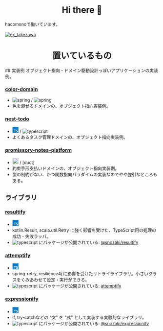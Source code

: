 <h1 align="center"> Hi there 👋 </h1>

hacomonoで働いています。

<a href="https://twitter.com/catch_all_balls" target="blank"><img align="center" src="https://cdn.jsdelivr.net/npm/simple-icons@3.0.1/icons/twitter.svg" alt="ex_takezawa" height="30" width="40" /></a>

<h1 align="center"> 置いているもの </h1>
## 実装例
オブジェクト指向・ドメイン駆動設計っぽいアプリケーションの実装例。

### [color-domain](https://github.com/simonNozaki/color-domain)
- <img src="https://www.vectorlogo.zone/logos/kotlinlang/kotlinlang-icon.svg" alt="spring" width="20" height="20"/> / <img src="https://www.vectorlogo.zone/logos/springio/springio-icon.svg" alt="spring" width="20" height="20"/>
- 色を混ぜるドメインの、オブジェクト指向実装例。

### [nest-todo](https://github.com/simonNozaki/nest-todo)
- <img src="https://raw.githubusercontent.com/devicons/devicon/master/icons/typescript/typescript-original.svg" alt="typescript" width="20" height="20"/> / <img src="https://www.vectorlogo.zone/logos/nestjs/nestjs-icon.svg" alt="typescript" width="20" height="20"/>
- よくあるタスク管理ドメインの、オブジェクト指向実装例。

### [promissory-notes-platform](https://github.com/simonNozaki/promissory-notes-platform)
- <img src="https://www.vectorlogo.zone/logos/clojure/clojure-icon.svg" width="20" height="20"> / [duct]
- 約束手形支払いドメインの、オブジェクト指向実装例。
- 型の制約がない、かつ関数指向パラダイムの実装なのでやや強引なところもある。


## ライブラリ

### [resultify](https://github.com/simonNozaki/resultify)
- <img src="https://raw.githubusercontent.com/devicons/devicon/master/icons/typescript/typescript-original.svg" alt="typescript" width="20" height="20"/>
- kotlin.Result, scala.util.Retry に強く影響を受けた、TypeScript用の処理の成功・失敗ラッパ。
- <img src="https://www.vectorlogo.zone/logos/npmjs/npmjs-ar21.svg" alt="typescript" width="20" height="20"/> にパッケージが公開されている: [@snozaki/resultify](https://www.npmjs.com/package/@snozaki/resultify)

### [attemptify](https://github.com/simonNozaki/attemptify)
- <img src="https://raw.githubusercontent.com/devicons/devicon/master/icons/typescript/typescript-original.svg" alt="typescript" width="20" height="20"/>
- spring-retry, resilience4j に影響を受けたリトライライブラリ。小さいクラスをくみあわせて設定・実行ができる。
- <img src="https://www.vectorlogo.zone/logos/npmjs/npmjs-ar21.svg" alt="typescript" width="20" height="20"/> にパッケージが公開されている: [attemptify](https://www.npmjs.com/package/attemptify)

### [expressionify](https://github.com/simonNozaki/expessionify)
- <img src="https://raw.githubusercontent.com/devicons/devicon/master/icons/typescript/typescript-original.svg" alt="typescript" width="20" height="20"/>
- if, try-catchなどの "文" を "式" として実装する実験的なライブラリ。
- <img src="https://www.vectorlogo.zone/logos/npmjs/npmjs-ar21.svg" alt="typescript" width="20" height="20"/> にパッケージが公開されている: [@snozaki/expressionify](https://www.npmjs.com/package/@snozaki/expressionify)
